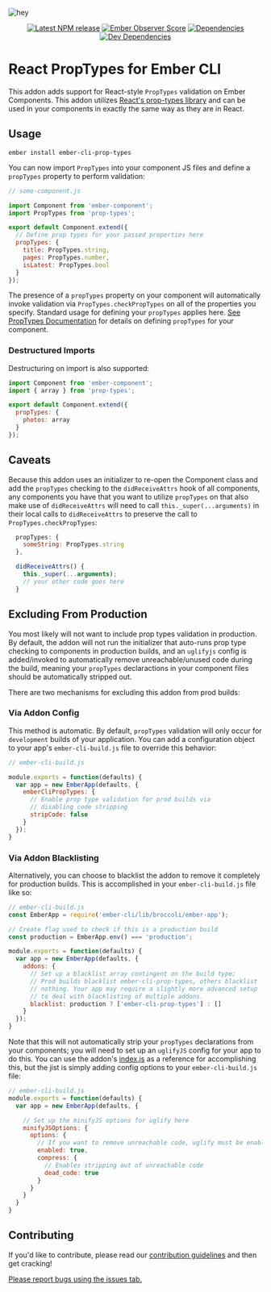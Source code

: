 ![hey](https://github.com/healthsparq/ember-cli-prop-types/raw/master/faux-go.png)

<div style="text-align: center;">

[![Latest NPM release](https://img.shields.io/npm/v/ember-cli-prop-types.svg)](
https://www.npmjs.com/package/ember-cli-prop-types)
[![Ember Observer Score](https://emberobserver.com/badges/ember-cli-prop-types.svg)](https://emberobserver.com/addons/ember-cli-prop-types)
[![Dependencies](https://david-dm.org/healthsparq/ember-cli-prop-types.svg)](https://david-dm.org/healthsparq/ember-cli-prop-types)
[![Dev Dependencies](https://david-dm.org/healthsparq/ember-cli-prop-types/dev-status.svg)](https://david-dm.org/healthsparq/ember-cli-prop-types?type=dev)

</div>

# React PropTypes for Ember CLI

This addon adds support for React-style `PropTypes` validation on Ember Components. This addon utilizes [React's prop-types library](https://www.npmjs.com/package/prop-types) and can be used in your components in exactly the same way as they are in React.

## Usage

```
ember install ember-cli-prop-types
```

You can now import `PropTypes` into your component JS files and define a `propTypes` property to perform validation:

```javascript
// some-component.js

import Component from 'ember-component';
import PropTypes from 'prop-types';

export default Component.extend({
  // Define prop types for your passed properties here
  propTypes: {
    title: PropTypes.string,
    pages: PropTypes.number,
    isLatest: PropTypes.bool
  }
});
```

The presence of a `propTypes` property on your component will automatically invoke validation via `PropTypes.checkPropTypes` on all of the properties you specify. Standard usage for defining your `propTypes` applies here. [See PropTypes Documentation](https://www.npmjs.com/package/prop-types) for details on defining `propTypes` for your component.

### Destructured Imports

Destructuring on import is also supported:

```javascript
import Component from 'ember-component';
import { array } from 'prop-types';

export default Component.extend({
  propTypes: {
    photos: array
  }
});
```

## Caveats

Because this addon uses an initializer to re-open the Component class and add the `propTypes` checking to the `didReceiveAttrs` hook of all components, any components you have that you want to utilize `propTypes` on that also make use of `didReceiveAttrs` will need to call `this._super(...arguments)` in their local calls to `didReceiveAttrs` to preserve the call to `PropTypes.checkPropTypes`:

```javascript
  propTypes: {
    someString: PropTypes.string
  },

  didReceiveAttrs() {
    this._super(...arguments);
    // your other code goes here
  }
```

## Excluding From Production

You most likely will not want to include prop types validation in production. By default, the addon will not run the initializer that auto-runs prop type checking to components in production builds, and an `uglifyjs` config is added/invoked to automatically remove unreachable/unused code during the build, meaning your `propTypes` declaractions in your component files should be automatically stripped out.

There are two mechanisms for excluding this addon from prod builds:

### Via Addon Config

This method is automatic. By default, `propTypes` validation will only occur for `development` builds of your application. You can add a configuration object to your app's `ember-cli-build.js` file to override this behavior:

```javascript
// ember-cli-build.js

module.exports = function(defaults) {
  var app = new EmberApp(defaults, {
    emberCliPropTypes: {
      // Enable prop type validation for prod builds via
      // disabling code stripping
      stripCode: false
    }
  });
}
```

### Via Addon Blacklisting

Alternatively, you can choose to blacklist the addon to remove it completely for production builds. This is accomplished in your `ember-cli-build.js` file like so:

```javascript
// ember-cli-build.js
const EmberApp = require('ember-cli/lib/broccoli/ember-app');

// Create flag used to check if this is a production build
const production = EmberApp.env() === 'production';

module.exports = function(defaults) {
  var app = new EmberApp(defaults, {
    addons: {
      // Set up a blacklist array contingent on the build type;
      // Prod builds blacklist ember-cli-prop-types, others blacklist
      // nothing. Your app may require a slightly more advanced setup
      // to deal with blacklisting of multiple addons. 
      blacklist: production ? ['ember-cli-prop-types'] : []
    }
  });
}
```

Note that this will not automatically strip your `propTypes` declarations from your components; you will need to set up an `uglifyJS` config for your app to do this. You can use the addon's [index.js](./index.js) as a reference for accomplishing this, but the jist is simply adding config options to your `ember-cli-build.js` file:

```javascript
// ember-cli-build.js
module.exports = function(defaults) {
  var app = new EmberApp(defaults, {

    // Set up the minifyJS options for uglify here
    minifyJSOptions: {
      options: {
        // If you want to remove unreachable code, uglify must be enabled
        enabled: true,
        compress: {
          // Enables stripping out of unreachable code
          dead_code: true
        }
      }
    }
  }
}
```

## Contributing

If you'd like to contribute, please read our [contribution guidelines](./.github/CONTRIBUTING.md) and then get cracking!

[Please report bugs using the issues tab.](https://github.com/healthsparq/ember-cli-prop-types/issues)